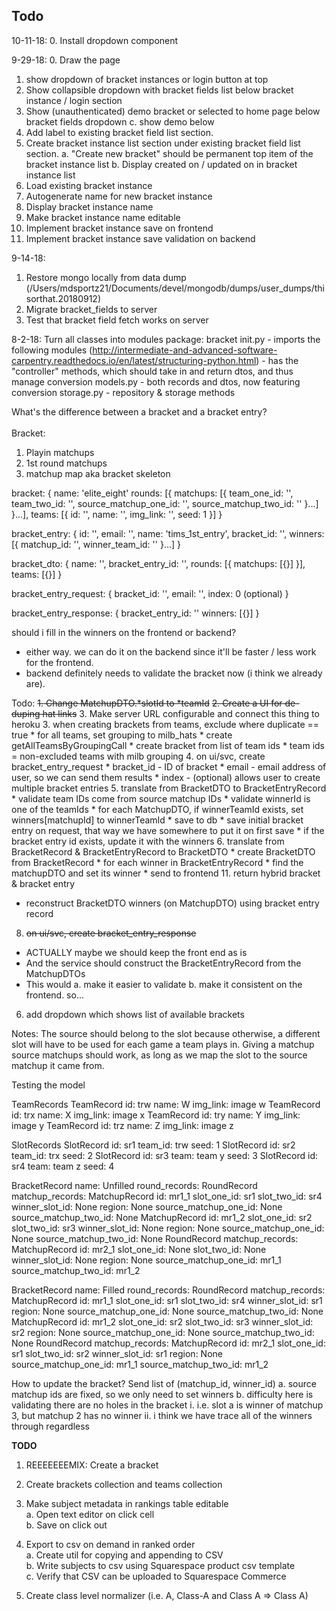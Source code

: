 Todo
----
10-11-18:
0. Install dropdown component

9-29-18:
0. Draw the page
1. show dropdown of bracket instances or login button at top
2. Show collapsible dropdown with bracket fields list below bracket instance / login section
3. Show (unauthenticated) demo bracket or selected  to home page below bracket fields dropdown
c. show demo below
2. Add label to existing bracket field list section.
3. Create bracket instance list section under existing bracket field list section.
a. "Create new bracket" should be permanent top item of the bracket instance list
b. Display created on / updated on in bracket instance list
4. Load existing bracket instance
5. Autogenerate name for new bracket instance
6. Display bracket instance name
7. Make bracket instance name editable
8. Implement bracket instance save on frontend
9. Implement bracket instance save validation on backend


9-14-18:
1. Restore mongo locally from data dump (/Users/mdsportz21/Documents/devel/mongodb/dumps/user_dumps/thisorthat.20180912)
2. Migrate bracket_fields to server
3. Test that bracket field fetch works on server

8-2-18: Turn all classes into modules
package: bracket
    init.py
        - imports the following modules (http://intermediate-and-advanced-software-carpentry.readthedocs.io/en/latest/structuring-python.html)
        - has the "controller" methods, which should take in and return dtos, and thus manage conversion
    models.py - both records and dtos, now featuring conversion
    storage.py - repository & storage methods


  
What's the difference between a bracket and a bracket entry?  
<br>Bracket:
1. Playin matchups
2. 1st round matchups
3. matchup map aka bracket skeleton

bracket: {
    name: 'elite_eight'
    rounds: [{
        matchups: [{
            team_one_id: '',
            team_two_id: '',
            source_matchup_one_id: '',
            source_matchup_two_id: ''
        }...]
    }...],
    teams: [{
        id: '',
        name: '',
        img_link: '',
        seed: 1
    }]
}

bracket_entry: {
    id: '',
    email: '',
    name: 'tims_1st_entry',
    bracket_id: '',
    winners: [{
        matchup_id: '',
        winner_team_id: ''
    }...]
}

bracket_dto: {
    name: '',
    bracket_entry_id: '',
    rounds: [{
        matchups: [{}]
    }],
    teams: [{}]
}

bracket_entry_request: {
    bracket_id: '',
    email: '',
    index: 0 (optional)
}

bracket_entry_response: {
    bracket_entry_id: ''
    winners: [{}]
}

should i fill in the winners on the frontend or backend?
* either way. we can do it on the backend since it'll be faster / less work for the frontend.
* backend definitely needs to validate the bracket now (i think we already are).



Todo:
~~1. Change MatchupDTO.*slotId to *teamId~~
~~2. Create a UI for de-duping hat links~~
3. Make server URL configurable and connect this thing to heroku
3. when creating brackets from teams, exclude where duplicate == true
    * for all teams, set grouping to milb_hats
    * create getAllTeamsByGroupingCall
    * create bracket from list of team ids
        * team ids = non-excluded teams with milb grouping
4. on ui/svc, create bracket_entry_request
    * bracket_id - ID of bracket
    * email - email address of user, so we can send them results
    * index - (optional) allows user to create multiple bracket entries
5. translate from BracketDTO to BracketEntryRecord
    * validate team IDs come from source matchup IDs
    * validate winnerId is one of the teamIds
    * for each MatchupDTO, if winnerTeamId exists, set winners[matchupId] to winnerTeamId
    * save to db
        * save initial bracket entry on request, that way we have somewhere to put it on first save
        * if the bracket entry id exists, update it with the winners
6. translate from BracketRecord & BracketEntryRecord to BracketDTO
    * create BracketDTO from BracketRecord
    * for each winner in BracketEntryRecord
        * find the matchupDTO and set its winner
    * send to frontend
11. return hybrid bracket & bracket entry
* reconstruct BracketDTO winners (on MatchupDTO) using bracket entry record


8. ~~on ui/svc, create bracket_entry_response~~
* ACTUALLY maybe we should keep the front end as is
* And the service should construct the BracketEntryRecord from the MatchupDTOs
* This would
a. make it easier to validate
b. make it consistent on the frontend. so...


6. add dropdown which shows list of available brackets

Notes:
The source should belong to the slot because otherwise, a different slot will have
to be used for each game a team plays in.
Giving a matchup source matchups should work, as long as we map the slot to the
source matchup it came from.

Testing the model

TeamRecords
    TeamRecord
        id: trw
        name: W
        img_link: image w
    TeamRecord
        id: trx
        name: X
        img_link: image x
    TeamRecord
        id: try
        name: Y
        img_link: image y
    TeamRecord
        id: trz
        name: Z
        img_link: image z
        
SlotRecords
    SlotRecord
        id: sr1
        team_id: trw
        seed: 1
    SlotRecord
        id: sr2
        team_id: trx
        seed: 2
    SlotRecord
        id: sr3
        team: team y
        seed: 3
    SlotRecord
        id: sr4
        team: team z
        seed: 4

BracketRecord
    name: Unfilled
    round_records:
        RoundRecord
            matchup_records:
                MatchupRecord
                    id: mr1_1
                    slot_one_id: sr1
                    slot_two_id: sr4
                    winner_slot_id: None
                    region: None
                    source_matchup_one_id: None
                    source_matchup_two_id: None
                MatchupRecord
                    id: mr1_2
                    slot_one_id: sr2
                    slot_two_id: sr3
                    winner_slot_id: None
                    region: None
                    source_matchup_one_id: None
                    source_matchup_two_id: None
        RoundRecord
            matchup_records:
                MatchupRecord
                    id: mr2_1
                    slot_one_id: None
                    slot_two_id: None
                    winner_slot_id: None
                    region: None
                    source_matchup_one_id: mr1_1
                    source_matchup_two_id: mr1_2

BracketRecord
    name: Filled
    round_records:
        RoundRecord
            matchup_records:
                MatchupRecord
                    id: mr1_1
                    slot_one_id: sr1
                    slot_two_id: sr4
                    winner_slot_id: sr1
                    region: None
                    source_matchup_one_id: None
                    source_matchup_two_id: None
                MatchupRecord
                    id: mr1_2
                    slot_one_id: sr2
                    slot_two_id: sr3
                    winner_slot_id: sr2
                    region: None
                    source_matchup_one_id: None
                    source_matchup_two_id: None
        RoundRecord
            matchup_records:
                MatchupRecord
                    id: mr2_1
                    slot_one_id: sr1
                    slot_two_id: sr2
                    winner_slot_id: sr1
                    region: None
                    source_matchup_one_id: mr1_1
                    source_matchup_two_id: mr1_2
        
        
                    
              
                    
        

How to update the bracket?
Send list of (matchup_id, winner_id)
    a. source matchup ids are fixed, so we only need to set winners
    b. difficulty here is validating there are no holes in the bracket
        i. i.e. slot a is winner of matchup 3, but matchup 2 has no winner
        ii. i think we have trace all of the winners through regardless


**TODO**  
1. REEEEEEEMIX: Create a bracket  
1. Create brackets collection and teams collection


1. Make subject metadata in rankings table editable  
a. Open text editor on click cell  
b. Save on click out   
1. Export to csv on demand in ranked order  
a. Create util for copying and appending to CSV  
b. Write subjects to csv using Squarespace product csv template  
c. Verify that CSV can be uploaded to Squarespace Commerce
1. Create class level normalizer (i.e. A, Class-A and Class A => Class A)